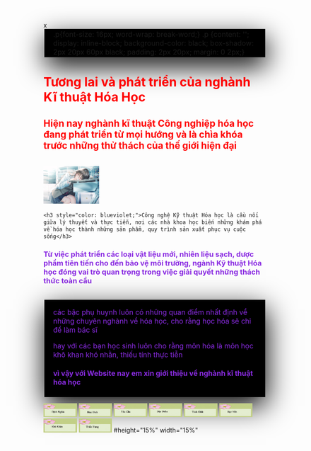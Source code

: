 <!DOCTYPE html>
<html lang="en">
<head>
    <meta charset="UTF-8">x
    <meta name="viewport" content="width=device-width, initial-scale=1.0">
    <title>Website Hướng nghiệp của trọng 12T</title>
    <style>
        body {
          background-image: url(bxxx.jpg);
          background-repeat:no-repeat;
          background-attachment: fixed;
          background-size: cover;
        }
      </style>
    <style class="p">
      .p{font-size: 16px; 
  word-wrap: break-word;}
  .p {content: '';
  display: inline-block;
  background-color: black;
  box-shadow: 2px 20px 60px black;
  padding: 2px 20px; 
  margin: 0 2px;}
    </style>  
</head>
<body>
    <h1 style="color: red;">Tương lai và phát triển của nghành Kĩ thuật Hóa Học</h1>
    <h2 style="color:red ;"> <strong>Hiện nay nghành kĩ thuật Công nghiệp hóa học đang phát triển từ mọi hướng và là chìa khóa trước những thử thách của thế giới hiện đại </strong> </h2>
    <br>
  <img src="sx.jpg" height="25%" width="25%" style="position:static">
    

    <h3 style="color: blueviolet;">Công nghệ Kỹ thuật Hóa học là cầu nối giữa lý thuyết và thực tiễn, nơi các nhà khoa học biến những khám phá về hóa học thành những sản phẩm, quy trình sản xuất phục vụ cuộc sống</h3>
<h3 style="color: blueviolet;">Từ việc phát triển các loại vật liệu mới, nhiên liệu sạch, dược phẩm tiên tiến cho đến bảo vệ môi trường, ngành Kỹ thuật Hóa học đóng vai trò quan trọng trong việc giải quyết những thách thức toàn cầu</h3>
<br>    
<div class="p">
 <p style="color: blueviolet;"> các bậc phụ huynh luôn có những quan điểm nhất định về những chuyên nghành về hóa học, cho rằng học hóa sẽ chỉ để làm bác sĩ </p>
 <p style="color: blueviolet;"> hay với các bạn học sinh luôn cho rằng môn hóa là môn học khô khan khó nhằn, thiếu tính thực tiễn</p>
 <h4 style="color: blueviolet;"> vì vậy với Website nay em xin giới thiệu về nghành kĩ thuật hóa học</h4>
</div>

 <div class="image-grid">
    
 <a href="http://127.0.0.1:64969/dinhngha.html"><img src="dinhnghia.jpg" height="15%" width="15%"></a>
 <a href="http://127.0.0.1:64969/mucdich.html"><img src="mucdich.jpg" height="15%" width="15%"></a>
 <a href="http://127.0.0.1:64969/yeucau.html"><img src="yeucau.jpg" height="15%" width="15%" ></a>
 <a href="http://127.0.0.1:64969/dacdiem.html"><img src="dacdiem.jpg" height="15%" width="15%"></a>
 <a href="http://127.0.0.1:64969/tinhchat.html"><img src="tinh chat.jpg" height="15%" width="15%"></a>
 <a href="http://127.0.0.1:64969/hocvan.html"><img src="hocvan.jpg" height="15%" width="15%"></a>
 <a href="http://127.0.0.1:64969/khokhan.html"><img src="khokhan.jpg" height="15%" width="15%"></a>
 <a href="http://127.0.0.1:64969/trienvong.html"><img src="trienvong.jpg" height="15%" width="15%"></a>
 #height="15%" width="15%"
</div>
